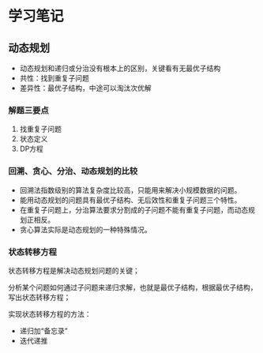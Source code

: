 # 学习笔记
## 动态规划

* 动态规划和递归或分治没有根本上的区别，关键看有无最优子结构
* 共性：找到重复子问题
* 差异性：最优子结构，中途可以淘汰次优解

### 解题三要点

1. 找重复子问题
2. 状态定义
3. DP方程

### 回溯、贪心、分治、动态规划的比较
* 回溯法指数级别的算法复杂度比较高，只能用来解决小规模数据的问题。
* 能用动态规划的问题具有最优子结构、无后效性和重复子问题三个特性。
* 在重复子问题上，分治算法要求分割成的子问题不能有重复子问题，而动态规划正相反。
* 贪心算法实际是动态规划的一种特殊情况。

### 状态转移方程
状态转移方程是解决动态规划问题的关键；

分析某个问题如何通过子问题来递归求解，也就是最优子结构，根据最优子结构，写出状态转移方程；

实现状态转移方程的方法：
* 递归加“备忘录”
* 迭代递推